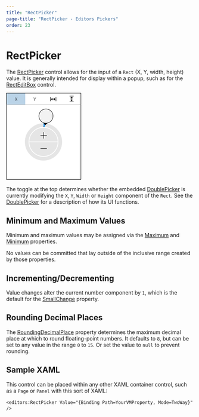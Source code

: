 ```yaml
---
title: "RectPicker"
page-title: "RectPicker - Editors Pickers"
order: 23
---
```

# RectPicker

The [RectPicker](xref:@ActiproUIRoot.Controls.Editors.RectPicker) control allows for the input of a `Rect` (X, Y, width, height) value.  It is generally intended for display within a popup, such as for the [RectEditBox](../editboxes/recteditbox.md) control.

![Screenshot](../images/rectpicker.png)

The toggle at the top determines whether the embedded [DoublePicker](doublepicker.md) is currently modifying the `X`, `Y`, `Width` or `Height` component of the `Rect`.  See the [DoublePicker](doublepicker.md) for a description of how its UI functions.

## Minimum and Maximum Values

Minimum and maximum values may be assigned via the [Maximum](xref:@ActiproUIRoot.Controls.Editors.RectPicker.Maximum) and [Minimum](xref:@ActiproUIRoot.Controls.Editors.RectPicker.Minimum) properties.

No values can be committed that lay outside of the inclusive range created by those properties.

## Incrementing/Decrementing

Value changes alter the current number component by `1`, which is the default for the [SmallChange](xref:@ActiproUIRoot.Controls.Editors.RectPicker.SmallChange) property.

## Rounding Decimal Places

The [RoundingDecimalPlace](xref:@ActiproUIRoot.Controls.Editors.RectPicker.RoundingDecimalPlace) property determines the maximum decimal place at which to round floating-point numbers.  It defaults to `8`, but can be set to any value in the range `0` to `15`.  Or set the value to `null` to prevent rounding.

## Sample XAML

This control can be placed within any other XAML container control, such as a `Page` or `Panel` with this sort of XAML:

```xaml
<editors:RectPicker Value="{Binding Path=YourVMProperty, Mode=TwoWay}" />
```

